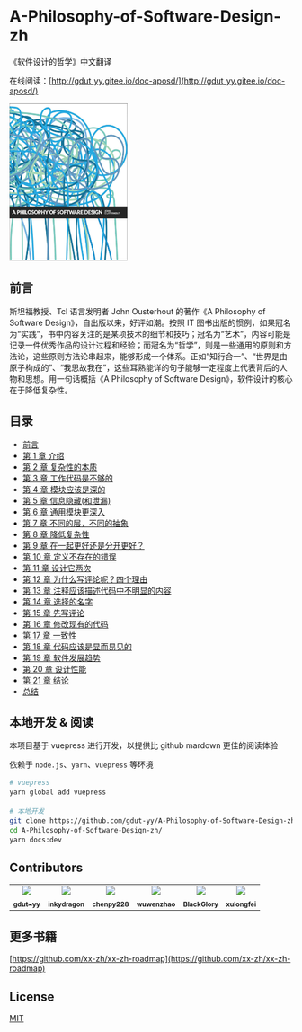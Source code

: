 # A-Philosophy-of-Software-Design-zh

《软件设计的哲学》中文翻译

在线阅读：[http://gdut_yy.gitee.io/doc-aposd/](http://gdut_yy.gitee.io/doc-aposd/)

<div style="inline">
  <img src="./docs/cover.jpeg" width="210px" height="280px" />
</div>

## 前言

斯坦福教授、Tcl 语言发明者 John Ousterhout 的著作《A Philosophy of Software Design》，自出版以来，好评如潮。按照 IT 图书出版的惯例，如果冠名为“实践”，书中内容关注的是某项技术的细节和技巧；冠名为“艺术”，内容可能是记录一件优秀作品的设计过程和经验；而冠名为“哲学”，则是一些通用的原则和方法论，这些原则方法论串起来，能够形成一个体系。正如”知行合一”、“世界是由原子构成的”、“我思故我在”，这些耳熟能详的句子能够一定程度上代表背后的人物和思想。用一句话概括《A Philosophy of Software Design》，软件设计的核心在于降低复杂性。

## 目录

- [前言](docs/preface.md)
- [第 1 章 介绍](docs/ch1.md)
- [第 2 章 复杂性的本质](docs/ch2.md)
- [第 3 章 工作代码是不够的](docs/ch3.md)
- [第 4 章 模块应该是深的](docs/ch4.md)
- [第 5 章 信息隐藏(和泄漏)](docs/ch5.md)
- [第 6 章 通用模块更深入](docs/ch6.md)
- [第 7 章 不同的层，不同的抽象](docs/ch7.md)
- [第 8 章 降低复杂性](docs/ch8.md)
- [第 9 章 在一起更好还是分开更好？](docs/ch9.md)
- [第 10 章 定义不存在的错误](docs/ch10.md)
- [第 11 章 设计它两次](docs/ch11.md)
- [第 12 章 为什么写评论呢？四个理由](docs/ch12.md)
- [第 13 章 注释应该描述代码中不明显的内容](docs/ch13.md)
- [第 14 章 选择的名字](docs/ch14.md)
- [第 15 章 先写评论](docs/ch15.md)
- [第 16 章 修改现有的代码](docs/ch16.md)
- [第 17 章 一致性](docs/ch17.md)
- [第 18 章 代码应该是显而易见的](docs/ch18.md)
- [第 19 章 软件发展趋势](docs/ch19.md)
- [第 20 章 设计性能](docs/ch20.md)
- [第 21 章 结论](docs/ch21.md)
- [总结](docs/summary.md)

## 本地开发 & 阅读

本项目基于 vuepress 进行开发，以提供比 github mardown 更佳的阅读体验

依赖于 `node.js`、`yarn`、`vuepress` 等环境

```sh
# vuepress
yarn global add vuepress

# 本地开发
git clone https://github.com/gdut-yy/A-Philosophy-of-Software-Design-zh.git
cd A-Philosophy-of-Software-Design-zh/
yarn docs:dev
```

## Contributors

<table>
  <tr>
    <td align="center"><a href="https://gdut-yy.github.io/"><img src="https://avatars2.githubusercontent.com/u/33390928?s=460&v=4" width="100px;" /><br /><sub><b>gdut-yy</b></sub></a><br /></td>
    <td align="center"><a href="https://github.com/inkydragon"><img src="https://avatars1.githubusercontent.com/u/5158738?s=460&u=b9cbd51a3d1bbff1df994214e50058b9b3a9715a&v=4" width="100px;" /><br /><sub><b>inkydragon</b></sub></a><br /></td>
    <td align="center"><a href="https://github.com/chenpy228"><img src="https://avatars2.githubusercontent.com/u/5305370?s=460&v=4" width="100px;" /><br /><sub><b>chenpy228</b></sub></a><br /></td>    
    <td align="center"><a href="https://github.com/wuwenzhao"><img src="https://avatars0.githubusercontent.com/u/4035972?s=400&v=4" width="100px;" /><br /><sub><b>wuwenzhao</b></sub></a><br /></td>    
    <td align="center"><a href="https://github.com/BlackGlory"><img src="https://avatars3.githubusercontent.com/u/1365962?s=400&u=5a810f678ad49f010670436cca78fd0c5dc1863b&v=4" width="100px;" /><br /><sub><b>BlackGlory</b></sub></a><br /></td>    
    <td align="center"><a href="https://github.com/xulongfei"><img src="https://avatars3.githubusercontent.com/u/9260697?s=400&u=134db0399963d2a7741db02c837282a93b6b1b40&v=4" width="100px;" /><br /><sub><b>xulongfei</b></sub></a><br /></td>
  </tr>
</table>

## 更多书籍

[https://github.com/xx-zh/xx-zh-roadmap](https://github.com/xx-zh/xx-zh-roadmap)

## License

[MIT](./LICENSE)
